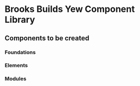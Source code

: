 # Brooks Builds Yew Component Library

## Components to be created

### Foundations



### Elements



### Modules



